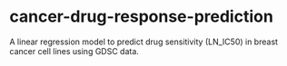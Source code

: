 # cancer-drug-response-prediction
A linear regression model to predict drug sensitivity (LN_IC50) in breast cancer cell lines using GDSC data.
